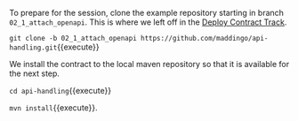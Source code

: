 To prepare for the session, clone the example repository starting in branch `02_1_attach_openapi`. This is where we left off in 
the [Deploy Contract Track](../01-deploy-contract).

`git clone -b 02_1_attach_openapi https://github.com/maddingo/api-handling.git`{{execute}}

We install the contract to the local maven repository so that it is available for the next step.

`cd api-handling`{{execute}}

`mvn install`{{execute}}.
